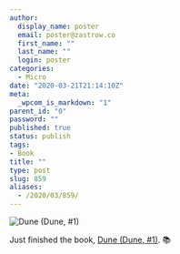 ```yaml
---
author:
  display_name: poster
  email: poster@zastrow.co
  first_name: ""
  last_name: ""
  login: poster
categories:
  - Micro
date: "2020-03-21T21:14:10Z"
meta:
  _wpcom_is_markdown: "1"
parent_id: "0"
password: ""
published: true
status: publish
tags:
- Book
title: ""
type: post
slug: 859
aliases:
  - /2020/03/859/
---
```

<p><img src="https://i.gr-assets.com/images/S/compressed.photo.goodreads.com/books/1630287441l/34341969._SX318_.jpg" alt="Dune (Dune, #1)" /></p>
<p>Just finished the book, <a href="https://www.goodreads.com/review/show/3214980516?utm_medium=api&amp;utm_source=rss">Dune (Dune, #1)</a>. 📚</p>
